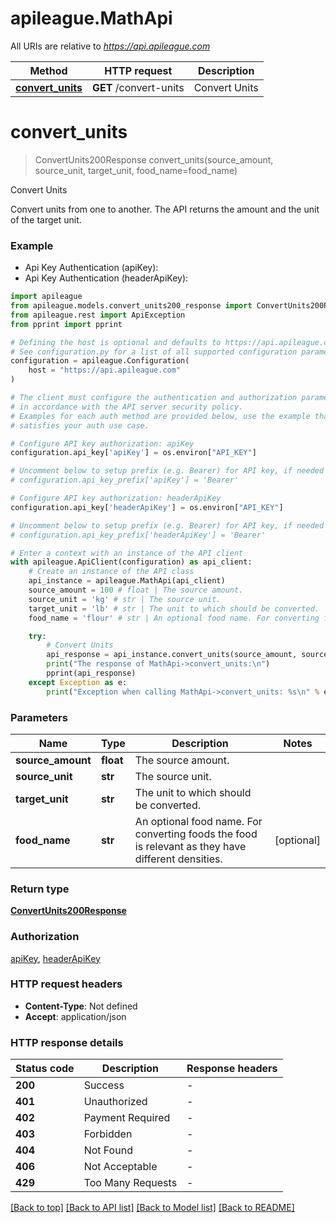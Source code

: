 # apileague.MathApi

All URIs are relative to *https://api.apileague.com*

Method | HTTP request | Description
------------- | ------------- | -------------
[**convert_units**](MathApi.md#convert_units) | **GET** /convert-units | Convert Units


# **convert_units**
> ConvertUnits200Response convert_units(source_amount, source_unit, target_unit, food_name=food_name)

Convert Units

Convert units from one to another. The API returns the amount and the unit of the target unit.

### Example

* Api Key Authentication (apiKey):
* Api Key Authentication (headerApiKey):

```python
import apileague
from apileague.models.convert_units200_response import ConvertUnits200Response
from apileague.rest import ApiException
from pprint import pprint

# Defining the host is optional and defaults to https://api.apileague.com
# See configuration.py for a list of all supported configuration parameters.
configuration = apileague.Configuration(
    host = "https://api.apileague.com"
)

# The client must configure the authentication and authorization parameters
# in accordance with the API server security policy.
# Examples for each auth method are provided below, use the example that
# satisfies your auth use case.

# Configure API key authorization: apiKey
configuration.api_key['apiKey'] = os.environ["API_KEY"]

# Uncomment below to setup prefix (e.g. Bearer) for API key, if needed
# configuration.api_key_prefix['apiKey'] = 'Bearer'

# Configure API key authorization: headerApiKey
configuration.api_key['headerApiKey'] = os.environ["API_KEY"]

# Uncomment below to setup prefix (e.g. Bearer) for API key, if needed
# configuration.api_key_prefix['headerApiKey'] = 'Bearer'

# Enter a context with an instance of the API client
with apileague.ApiClient(configuration) as api_client:
    # Create an instance of the API class
    api_instance = apileague.MathApi(api_client)
    source_amount = 100 # float | The source amount.
    source_unit = 'kg' # str | The source unit.
    target_unit = 'lb' # str | The unit to which should be converted.
    food_name = 'flour' # str | An optional food name. For converting foods the food is relevant as they have different densities. (optional)

    try:
        # Convert Units
        api_response = api_instance.convert_units(source_amount, source_unit, target_unit, food_name=food_name)
        print("The response of MathApi->convert_units:\n")
        pprint(api_response)
    except Exception as e:
        print("Exception when calling MathApi->convert_units: %s\n" % e)
```



### Parameters


Name | Type | Description  | Notes
------------- | ------------- | ------------- | -------------
 **source_amount** | **float**| The source amount. | 
 **source_unit** | **str**| The source unit. | 
 **target_unit** | **str**| The unit to which should be converted. | 
 **food_name** | **str**| An optional food name. For converting foods the food is relevant as they have different densities. | [optional] 

### Return type

[**ConvertUnits200Response**](ConvertUnits200Response.md)

### Authorization

[apiKey](../README.md#apiKey), [headerApiKey](../README.md#headerApiKey)

### HTTP request headers

 - **Content-Type**: Not defined
 - **Accept**: application/json

### HTTP response details

| Status code | Description | Response headers |
|-------------|-------------|------------------|
**200** | Success |  -  |
**401** | Unauthorized |  -  |
**402** | Payment Required |  -  |
**403** | Forbidden |  -  |
**404** | Not Found |  -  |
**406** | Not Acceptable |  -  |
**429** | Too Many Requests |  -  |

[[Back to top]](#) [[Back to API list]](../README.md#documentation-for-api-endpoints) [[Back to Model list]](../README.md#documentation-for-models) [[Back to README]](../README.md)

